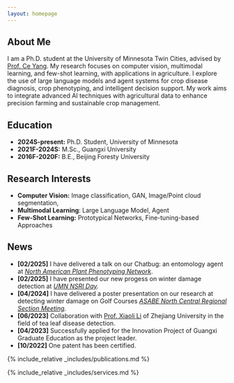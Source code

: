 ```yaml
---
layout: homepage
---
```

## About Me

I am a Ph.D. student at the University of Minnesota Twin Cities, advised by [Prof. Ce Yang](https://bbe.umn.edu/people/ce-yang). My research focuses on computer vision, multimodal learning, and few-shot learning, with applications in agriculture. I explore the use of large language models and agent systems for crop disease diagnosis, crop phenotyping, and intelligent decision support. My work aims to integrate advanced AI techniques with agricultural data to enhance precision farming and sustainable crop management.

## Education

- **2024S-present:** Ph.D. Student, University of Minnesota
- **2021F-2024S:** M.Sc., Guangxi University
- **2016F-2020F:** B.E., Beijing Foresty University

## Research Interests

- **Computer Vision:** Image classification, GAN, Image/Point cloud segmentation,
- **Multimodal Learning**: Large Language Model, Agent
- **Few-Shot Learning:** Prototypical Networks, Fine-tuning-based Approaches

## News

- **[02/2025]** I have delivered a talk on our Chatbug: an entomology agent at [*North American Plant Phenotyping Network*](https://www.plantphenotyping.org/).
- **[02/2025]** I have presented our new progess on winter damage detection at *[UMN NSRI Day](https://research.umn.edu/industry-partnership/strategic-research-partnerships/national-security-research-institute).*
- **[04/2024]** I have delivered a poster presentation on our research at detecting winter damage on Golf Courses [*ASABE North Central Regional Section Meeting*](https://www.sdstate.edu/agricultural-biosystems-engineering/2024-asabe-north-central-regional-section-meeting).
- **[06/2023]** Collaboration with [Prof. Xiaoli Li](https://www.researchgate.net/profile/Xiaoli-Li-27) of Zhejiang University in the field of tea leaf disease detection.
- **[04/2023]** Successfully applied for the Innovation Project of Guangxi Graduate Education as the project leader.
- **[10/2022]** One patent has been certified.

{% include_relative _includes/publications.md %}

{% include_relative _includes/services.md %}
